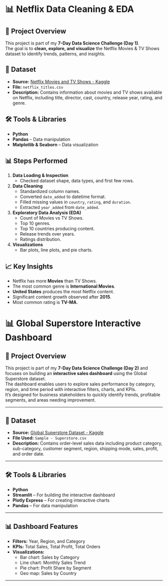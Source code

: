 # 📊 Netflix Data Cleaning & EDA

## 📌 Project Overview
This project is part of my **7-Day Data Science Challenge (Day 1)**.  
The goal is to **clean, explore, and visualize** the Netflix Movies & TV Shows dataset to identify trends, patterns, and insights.

## 📂 Dataset
- **Source:** [Netflix Movies and TV Shows - Kaggle](https://www.kaggle.com/datasets/shivamb/netflix-shows)
- **File:** `netflix_titles.csv`
- **Description:** Contains information about movies and TV shows available on Netflix, including title, director, cast, country, release year, rating, and genre.

## 🛠 Tools & Libraries
- **Python**
- **Pandas** – Data manipulation
- **Matplotlib & Seaborn** – Data visualization

## 📊 Steps Performed
1. **Data Loading & Inspection**
   - Checked dataset shape, data types, and first few rows.
2. **Data Cleaning**
   - Standardized column names.
   - Converted `date_added` to datetime format.
   - Filled missing values in `country`, `rating`, and `duration`.
   - Extracted `year_added` from `date_added`.
3. **Exploratory Data Analysis (EDA)**
   - Count of Movies vs TV Shows.
   - Top 10 genres.
   - Top 10 countries producing content.
   - Release trends over years.
   - Ratings distribution.
4. **Visualizations**
   - Bar plots, line plots, and pie charts.

## 📈 Key Insights
- Netflix has more **Movies** than TV Shows.
- The most common genre is **International Movies**.
- **United States** produces the most Netflix content.
- Significant content growth observed after **2015**.
- Most common rating is **TV-MA**.

# 📊 Global Superstore Interactive Dashboard

## 📌 Project Overview
This project is part of my **7-Day Data Science Challenge (Day 2)** and focuses on building an **interactive sales dashboard** using the Global Superstore dataset.  
The dashboard enables users to explore sales performance by category, region, and time period with interactive filters, charts, and KPIs.  
It’s designed for business stakeholders to quickly identify trends, profitable segments, and areas needing improvement.

---

## 📂 Dataset
- **Source:** [Global Superstore Dataset - Kaggle](https://www.kaggle.com/datasets/vivek468/superstore-dataset-final)
- **File Used:** `Sample - Superstore.csv`
- **Description:** Contains order-level sales data including product category, sub-category, customer segment, region, shipping mode, sales, profit, and order date.

---

## 🛠 Tools & Libraries
- **Python**
- **Streamlit** – For building the interactive dashboard
- **Plotly Express** – For creating interactive charts
- **Pandas** – For data manipulation

---

## 📊 Dashboard Features
- **Filters:** Year, Region, and Category
- **KPIs:** Total Sales, Total Profit, Total Orders
- **Visualizations:**
  - Bar chart: Sales by Category
  - Line chart: Monthly Sales Trend
  - Pie chart: Profit Share by Segment
  - Geo map: Sales by Country

---
